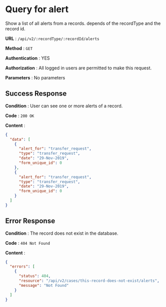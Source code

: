 # Query for alert

Show a list of all alerts from a records. depends of the recordType and the record id.

**URL** : `/api/v2/:recordType/:recordId/alerts`

**Method** : `GET`

**Authentication** : YES

**Authorization** : All logged in users are permitted to make this request.

**Parameters** : No parameters

## Success Response

**Condition** : User can see one or more alerts of a record.

**Code** : `200 OK`

**Content** :

```json
{
  "data": [
    {
      "alert_for": "transfer_request",
      "type": "transfer_request",
      "date": "29-Nov-2019",
      "form_unique_id": 0
    },
    {
      "alert_for": "transfer_request",
      "type": "transfer_request",
      "date": "29-Nov-2019",
      "form_unique_id": 0
    }
  ]
}
```
## Error Response

**Condition** : The record does not exist in the database.

**Code** : `404 Not Found`

**Content** :

```json
{
  "errors": [
    {
      "status": 404,
      "resource": "/api/v2/cases/this-record-does-not-exist/alerts",
      "message": "Not Found"
    }
  ]
}
```
